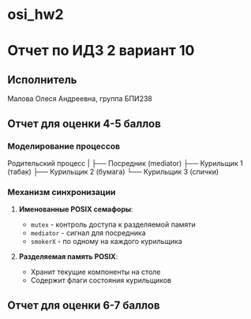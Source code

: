 # osi_hw2
# Отчет по ИДЗ 2 вариант 10

## Исполнитель
Малова Олеся Андреевна, группа БПИ238

## Отчет для оценки 4-5 баллов

### Моделирование процессов

Родительский процесс
       |
       ├── Посредник (mediator)
       ├── Курильщик 1 (табак)
       ├── Курильщик 2 (бумага)
       └── Курильщик 3 (спички)

### Механизм синхронизации
1. **Именованные POSIX семафоры**:
   - `mutex` - контроль доступа к разделяемой памяти
   - `mediator` - сигнал для посредника
   - `smokerX` - по одному на каждого курильщика

2. **Разделяемая память POSIX**:
   - Хранит текущие компоненты на столе
   - Содержит флаги состояния курильщиков


## Отчет для оценки 6-7 баллов
